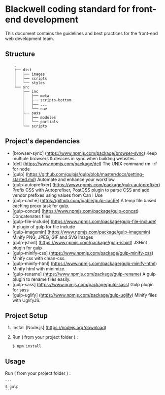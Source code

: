 # Blackwell coding standard for front-end development

This document contains the guidelines and best practices for the front-end web development team.

## Structure

```
    .
    ├── dist
    │   ├── images
    │   ├── scripts
    │   └── styles
    └── src
        ├── inc
        │   ├── meta
        │   ├── scripts-bottom
        │   ├── ...
        │   └── nav
        ├── sass
        │   ├── modules
        │   └── partials
        └── scripts
```

## Project's dependencies

- [browser-sync] (https://www.npmjs.com/package/browser-sync) Keep multiple browsers & devices in sync when building websites.
- [del] (https://www.npmjs.com/package/del) The UNIX command rm -rf for node
- [gulp] (https://github.com/gulpjs/gulp/blob/master/docs/getting-started.md) Automate and enhance your workflow
- [gulp-autoprefixer] (https://www.npmjs.com/package/gulp-autoprefixer) Prefix CSS with Autoprefixer, PostCSS plugin to parse CSS and add vendor prefixes using values from Can I Use
- [gulp-cache] (https://github.com/jgable/gulp-cache) A temp file based caching proxy task for gulp.
- [gulp-concat] (https://www.npmjs.com/package/gulp-concat) Concatenates files
- [gulp-file-include] (https://www.npmjs.com/package/gulp-file-include) A plugin of gulp for file include
- [gulp-imagemin] (https://www.npmjs.com/package/gulp-imagemin) Minify PNG, JPEG, GIF and SVG images
- [gulp-jshint] (https://www.npmjs.com/package/gulp-jshint) JSHint plugin for gulp
- [gulp-minify-css] (https://www.npmjs.com/package/gulp-minify-css) Minify css with clean-css.
- [gulp-minify-html] (https://www.npmjs.com/package/gulp-minify-html) Minify html with minimize.
- [gulp-rename] (https://www.npmjs.com/package/gulp-rename) A gulp plugin to rename files easily.
- [gulp-sass] (https://www.npmjs.com/package/gulp-sass) Gulp plugin for sass
- [gulp-uglify] (https://www.npmjs.com/package/gulp-uglify) Minify files with UglifyJS.


## Project Setup

1. Install [Node.js] (https://nodejs.org/download)
2. Run ( from your project folder ) :

    ```
    $ npm install
    ```


## Usage

Run ( from your project folder ) :

    ```
    $ gulp
    ```




